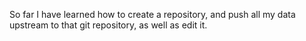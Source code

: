 So far I have learned how to create a repository, and push all my data upstream to that git repository, as well as edit it.